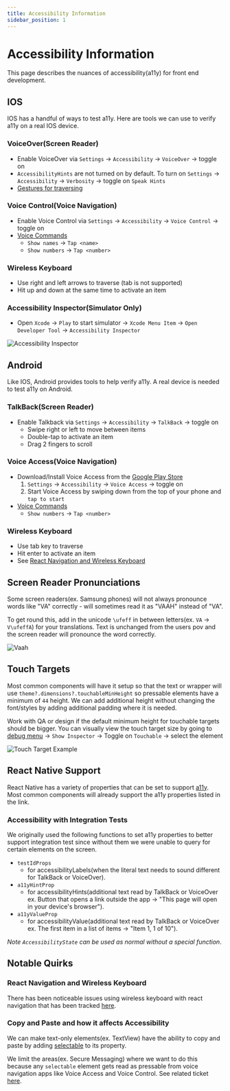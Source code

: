 ```yaml
---
title: Accessibility Information
sidebar_position: 1
---
```


# Accessibility Information
This page describes the nuances of accessibility(a11y) for front end development.

## IOS
IOS has a handful of ways to test a11y. Here are tools we can use to verify a11y on a real IOS device.

### VoiceOver(Screen Reader)
- Enable VoiceOver via `Settings` -> `Accessibility` -> `VoiceOver` -> toggle on
- `AccessibilityHints` are not turned on by default. To turn on `Settings` -> `Accessibility` -> `Verbosity` -> toggle on `Speak Hints`
- [Gestures for traversing](https://support.apple.com/guide/iphone/learn-voiceover-gestures-iph3e2e2281/ios)

### Voice Control(Voice Navigation)
- Enable Voice Control via `Settings` -> `Accessibility` -> `Voice Control` -> toggle on
- [Voice Commands](https://support.apple.com/guide/iphone/voice-control-iph2c21a3c88/ios)
  - `Show names` -> `Tap <name>`
  - `Show numbers` -> `Tap <number>`

### Wireless Keyboard
- Use right and left arrows to traverse (tab is not supported)
- Hit up and down at the same time to activate an item

### Accessibility Inspector(Simulator Only)
 - Open `Xcode` -> `Play` to start simulator -> `Xcode Menu Item` -> `Open Developer Tool` -> `Accessibility Inspector`

  ![Accessibility Inspector](/img/accessibilityInformation/a11y-inspector.png)

## Android
Like IOS, Android provides tools to help verify a11y. A real device is needed to test a11y on Android. 

### TalkBack(Screen Reader)
- Enable Talkback via `Settings` -> `Accessibility` -> `TalkBack` -> toggle on
  - Swipe right or left to move between items
  - Double-tap to activate an item
  - Drag 2 fingers to scroll

### Voice Access(Voice Navigation)
- Download/Install Voice Access from the [Google Play Store](https://play.google.com/store/apps/details?id=com.google.android.apps.accessibility.voiceaccess&hl=en_US&gl=US)
  1. `Settings` -> `Accessibility` -> `Voice Access` -> toggle on
  2. Start Voice Access by swiping down from the top of your phone and `tap to start`
- [Voice Commands](https://support.google.com/accessibility/android/answer/6151854?hl=en#zippy=%2Cbasics-navigation)
  - `Show numbers` -> `Tap <number>`

### Wireless Keyboard
- Use tab key to traverse
- Hit enter to activate an item
- See [React Navigation and Wireless Keyboard](#react-navigation-and-wireless-keyboard)

## Screen Reader Pronunciations
Some screen readers(ex. Samsung phones) will not always pronounce words like "VA" correctly - will sometimes read it as "VAAH" instead of "VA".

To get round this, add in the unicode `\ufeff` in between letters(ex. `VA` -> `V\ufeffA`) for your translations. Text is unchanged from the users pov and the screen reader will pronounce the word correctly.

![Vaah](/img/accessibilityInformation/vaah.png)

## Touch Targets
Most common components will have it setup so that the text or wrapper will use `theme?.dimensions?.touchableMinHeight` so pressable elements have a minimum of `44` height. We can add additional height without changing the font/styles by adding additional padding where it is needed. 

Work with QA or design if the default minimum height for touchable targets should be bigger. You can visually view the touch target size by going to [debug menu](https://reactnative.dev/docs/debugging) -> `Show Inspector` -> Toggle on `Touchable` -> select the element

  ![Touch Target Example](/img/accessibilityInformation/touch-target.png)

## React Native Support
React Native has a variety of properties that can be set to support [a11y](https://reactnative.dev/docs/accessibility). Most common components will already support the a11y properties listed in the link.

### Accessibility with Integration Tests
We originally used the following functions to set a11y properties to better support integration test since without them we were unable to query for certain elements on the screen.
- `testIdProps`
  - for accessibilityLabels(when the literal text needs to sound different for TalkBack or VoiceOver).
- `a11yHintProp`
  - for accessibilityHints(additional text read by TalkBack or VoiceOver ex. Button that opens a link outside the app -> "This page will open in your device's browser").
- `a11yValueProp`
  - for accessibilityValue(additional text read by TalkBack or VoiceOver ex. The first item in a list of items -> "Item 1, 1 of 10").

_Note `AccessibilityState` can be used as normal without a special function_.


## Notable Quirks
### React Navigation and Wireless Keyboard
There has been noticeable issues using wireless keyboard with react navigation that has been tracked [here](https://app.zenhub.com/workspaces/va-mobile-frontendqa-60f1a34998bc75000f2a489f/issues/department-of-veterans-affairs/va-mobile-app/2214).

### Copy and Paste and how it affects Accessibility
We can make text-only elements(ex. TextView) have the ability to copy and paste by adding [selectable](https://reactnative.dev/docs/text#selectable) to its property.

We limit the areas(ex. Secure Messaging) where we want to do this because any `selectable` element gets read as pressable from voice navigation apps like Voice Access and Voice Control. See related ticket [here](https://app.zenhub.com/workspaces/va-mobile-frontendqa-60f1a34998bc75000f2a489f/issues/department-of-veterans-affairs/va-mobile-app/2233).
